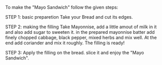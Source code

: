 To make the "Mayo Sandwich" follow the given steps:

STEP 1:
basic preparetion
Take your Bread and cut its edges.

STEP 2:
making the filling
Take Mayonnise, add a little amout of milk in it and also add sugar to sweeten it.
in the prepared mayonnise batter add finely chopped cabbage, black pepper, mixed herbs and mix well.
At the end add coriander and mix it roughly. The filling is ready!

STEP 3:
Apply the filling on the bread. slice it and enjoy the "Mayo Sandwich".
